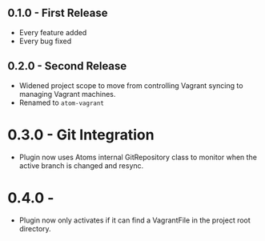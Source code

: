 ## 0.1.0 - First Release
* Every feature added
* Every bug fixed


## 0.2.0 - Second Release
* Widened project scope to move from controlling Vagrant syncing to managing Vagrant machines.
* Renamed to `atom-vagrant`

# 0.3.0 - Git Integration
* Plugin now uses Atoms internal GitRepository class to monitor when the active branch is changed and resync.

# 0.4.0 -
* Plugin now only activates if it can find a VagrantFile in the project root directory.
